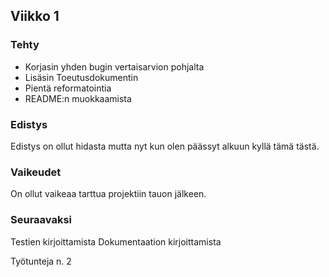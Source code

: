 ## Viikko 1

### Tehty
- Korjasin yhden bugin vertaisarvion pohjalta
- Lisäsin Toeutusdokumentin
- Pientä reformatointia
- README:n muokkaamista

### Edistys
Edistys on ollut hidasta mutta nyt kun olen päässyt alkuun kyllä tämä tästä.


### Vaikeudet
On ollut vaikeaa tarttua projektiin tauon jälkeen.

### Seuraavaksi
Testien kirjoittamista
Dokumentaation kirjoittamista


Työtunteja n. 2